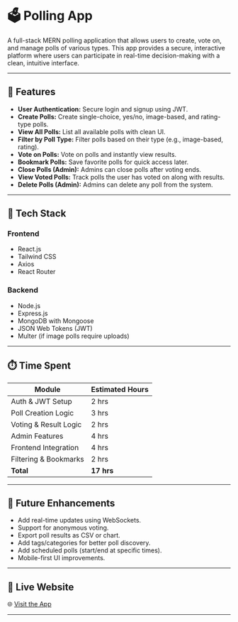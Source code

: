 # 🗳️ Polling App

A full-stack MERN polling application that allows users to create, vote on, and manage polls of various types. This app provides a secure, interactive platform where users can participate in real-time decision-making with a clean, intuitive interface.

---

## 🚀 Features

- **User Authentication:** Secure login and signup using JWT.
- **Create Polls:** Create single-choice, yes/no, image-based, and rating-type polls.
- **View All Polls:** List all available polls with clean UI.
- **Filter by Poll Type:** Filter polls based on their type (e.g., image-based, rating).
- **Vote on Polls:** Vote on polls and instantly view results.
- **Bookmark Polls:** Save favorite polls for quick access later.
- **Close Polls (Admin):** Admins can close polls after voting ends.
- **View Voted Polls:** Track polls the user has voted on along with results.
- **Delete Polls (Admin):** Admins can delete any poll from the system.

---

## 🧰 Tech Stack

### Frontend
- React.js
- Tailwind CSS
- Axios
- React Router

### Backend
- Node.js
- Express.js
- MongoDB with Mongoose
- JSON Web Tokens (JWT)
- Multer (if image polls require uploads)

---

## ⏱️ Time Spent

| Module                  | Estimated Hours |
|------------------------|------------------|
| Auth & JWT Setup       | 2 hrs            |
| Poll Creation Logic    | 3 hrs            |
| Voting & Result Logic  | 2 hrs            |
| Admin Features         | 4 hrs            |
| Frontend Integration   | 4 hrs            |
| Filtering & Bookmarks  | 2 hrs            |
| **Total**              | **17 hrs**       |

---

## 📌 Future Enhancements

- Add real-time updates using WebSockets.
- Support for anonymous voting.
- Export poll results as CSV or chart.
- Add tags/categories for better poll discovery.
- Add scheduled polls (start/end at specific times).
- Mobile-first UI improvements.

---

## 🔗 Live Website

🌐 [Visit the App](https://polling-frontend-app.onrender.com)

---
